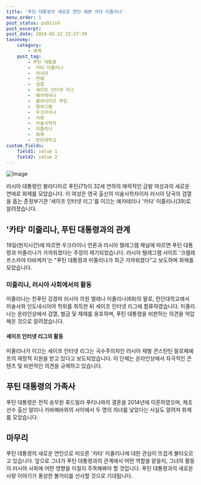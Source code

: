 ```yaml
---
title: '푸틴 대통령의 새로운 연인 예쁜 카탸 미줄리나'
menu_order: 1
post_status: publish
post_excerpt: 
post_date: 2024-02-22 22:27:39
taxonomy:
    category:
        - 세계
    post_tag:
        - 푸틴 대통령
        -  카탸 미줄리나
        -  러시아
        -  연애
        -  검열
        -  세이프 인터넷 리그
        -  예카테리나
        -  블라디미르 푸틴
        -  텔레그램
        -  우크라이나
        -  사회
        -  미술사학자
        -  미줄리나
        -  화제
        -  런던대학교
custom_fields:
    field1: value 1
    field2: value 2
---
```


![Image](https://imgnews.pstatic.net/image/021/2024/02/21/0002622522_001_20240221151901043.jpg?type=w647)

러시아 대통령인 블라디미르 푸틴(71)이 32세 연하의 매력적인 금발 여성과의 새로운 연애로 화제를 모았습니다. 이 여성은 영국 출신의 미술사학자이자 러시아 당국의 검열을 돕는 준정부기관 '세이프 인터넷 리그'를 이끄는 예카테리나 '카탸' 미줄리나(39)로 알려졌습니다.
## '카탸' 미줄리나, 푸틴 대통령과의 관계
19일(현지시간)에 따르면 우크라이나 언론과 러시아 텔레그램 채널에 따르면 푸틴 대통령과 미줄리나가 가까워졌다는 주장이 제기되었습니다. 러시아 텔레그램 사이트 '크렘레프스카야 타바케카'는 "푸틴 대통령과 미줄리나가 최근 가까워졌다"고 보도하며 화제를 모았습니다.
### 미줄리나, 러시아 사회에서의 활동
미줄리나는 친푸틴 강경파 러시아 의원 엘레나 미줄리나(69)의 딸로, 런던대학교에서 미술사와 인도네시아어 학위를 취득한 뒤 세이프 인터넷 리그에 합류하였습니다. 미줄리나는 온라인상에서 검열, 벌금 및 제재를 옹호하며, 푸틴 대통령을 비판하는 의견을 억압해온 것으로 알려졌습니다.
#### 세이프 인터넷 리그의 활동
미줄리나가 이끄는 세이프 인터넷 리그는 국수주의자인 러시아 재벌 콘스탄틴 말로페예프의 재정적 지원을 받고 있다고 보도되었습니다. 이 단체는 온라인상에서 자극적인 콘텐츠 및 비판적인 의견을 규제하고 있습니다.
## 푸틴 대통령의 가족사
푸틴 대통령은 전직 승무원 류드밀라 푸티나와의 결혼을 2014년에 이혼하였으며, 체조선수 출신 알리나 카바예바와의 사이에서 두 명의 자녀를 낳았다는 사실도 알려져 화제를 모았습니다.
## 마무리
푸틴 대통령의 새로운 연인으로 떠오른 '카탸' 미줄리나에 대한 관심이 뜨겁게 불타오르고 있습니다. 앞으로 그녀가 푸틴 대통령과의 관계에서 어떤 역할을 맡을지, 그녀의 활동이 러시아 사회에 어떤 영향을 미칠지 주목해봐야 할 것입니다. 푸틴 대통령과의 새로운 사랑 이야기가 풍성한 볼거리를 선사할 것으로 기대됩니다.

